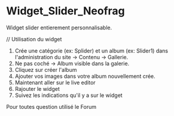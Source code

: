 # Widget_Slider_Neofrag

Widget slider entierement personnalisable.

// Utilisation du widget

1. Crée une catégorie (ex: Splider) et un album (ex: Slider1) dans l'administration du site -> Contenu -> Gallerie.
2. Ne pas coché -> Album visible dans la galerie.
3. Cliquez sur créer l'album
4. Ajouter vos images dans votre album nouvellement crée.
5. Maintenant aller sur le live editor
6. Rajouter le widget
7. Suivez les indications qu'il y a sur le widget

Pour toutes question utilisé le Forum
